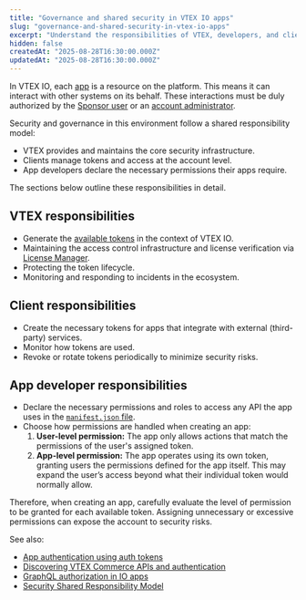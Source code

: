 ```yaml
---
title: "Governance and shared security in VTEX IO apps"
slug: "governance-and-shared-security-in-vtex-io-apps"
excerpt: "Understand the responsibilities of VTEX, developers, and clients for IO apps"
hidden: false
createdAt: "2025-08-28T16:30:00.000Z"
updatedAt: "2025-08-28T16:30:00.000Z"
---
```


In VTEX IO, each [app](https://developers.vtex.com/docs/guides/vtex-io-documentation-what-is-a-vtex-app) is a resource on the platform. This means it can interact with other systems on its behalf. These interactions must be duly authorized by the [Sponsor user](https://help.vtex.com/en/tutorial/what-is-the-sponsor-user--3oPr7YuIkEYqUGmEqIMSEy) or an [account administrator](https://help.vtex.com/en/tutorial/predefined-roles--jGDurZKJHvHJS13LnO7Dy#user-administrator-restricted).

Security and governance in this environment follow a shared responsibility model:

- VTEX provides and maintains the core security infrastructure.
- Clients manage tokens and access at the account level.
- App developers declare the necessary permissions their apps require.

The sections below outline these responsibilities in detail.

## VTEX responsibilities

- Generate the [available tokens](https://developers.vtex.com/docs/guides/app-authentication-using-auth-tokens) in the context of VTEX IO.
- Maintaining the access control infrastructure and license verification via [License Manager](https://help.vtex.com/en/tutorial/license-manager-resources).
- Protecting the token lifecycle.
- Monitoring and responding to incidents in the ecosystem.

## Client responsibilities

- Create the necessary tokens for apps that integrate with external (third-party) services.
- Monitor how tokens are used.
- Revoke or rotate tokens periodically to minimize security risks.

## App developer responsibilities

- Declare the necessary permissions and roles to access any API the app uses in the [`manifest.json` file](https://developers.vtex.com/docs/guides/vtex-io-documentation-manifest).
- Choose how permissions are handled when creating an app:
  1. **User-level permission:** The app only allows actions that match the permissions of the user's assigned token.
  2. **App-level permission:** The app operates using its own token, granting users the permissions defined for the app itself. This may expand the user’s access beyond what their individual token would normally allow.

Therefore, when creating an app, carefully evaluate the level of permission to be granted for each available token. Assigning unnecessary or excessive permissions can expose the account to security risks.

See also:

- [App authentication using auth tokens](https://developers.vtex.com/docs/guides/app-authentication-using-auth-tokens)
- [Discovering VTEX Commerce APIs and authentication](https://developers.vtex.com/docs/guides/calling-commerce-apis-2-discovering-vtex-commerce-apis-and-authentication)
- [GraphQL authorization in IO apps](https://developers.vtex.com/docs/guides/graphql-authorization-in-io-apps)
- [Security Shared Responsibility Model](https://compliance.vtex.com/?itemUid=b80a34d3-b6a1-47ca-b274-d6ab7de4749c)
